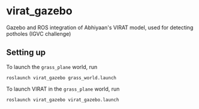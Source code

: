 # virat_gazebo

Gazebo and ROS integration of Abhiyaan's VIRAT model, used for detecting potholes (IGVC challenge)

## Setting up

To launch the `grass_plane` world, run

```
roslaunch virat_gazebo grass_world.launch
```

To launch VIRAT in the `grass_plane` world, run

```
roslaunch virat_gazebo virat_gazebo.launch
```